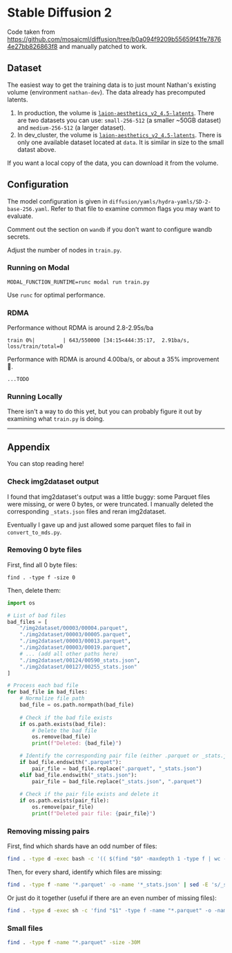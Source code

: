 # Stable Diffusion 2

Code taken from https://github.com/mosaicml/diffusion/tree/b0a094f9209b55659f41fe78764e27bb826863f8 and manually patched to work.

## Dataset

The easiest way to get the training data is to just mount Nathan's existing volume (environment `nathan-dev`). The data already has precomputed latents.

1. In production, the volume is [`laion-aesthetics_v2_4.5-latents`](https://modal.com/storage/modal-labs/nathan-dev/laion-aesthetics_v2_4.5-latents). There are two datasets you can use: `small-256-512` (a smaller ~50GB dataset) and `medium-256-512` (a larger dataset).
2. In dev_cluster, the volume is [`laion-aesthetics_v2_4.5-latents`](https://modal-dev.com/storage/modal-labs/nathan-dev/laion-aesthetics_v2_4.5-latents). There is only one available dataset located at `data`. It is similar in size to the small datast above.

If you want a local copy of the data, you can download it from the volume.

## Configuration

The model configuration is given in `diffusion/yamls/hydra-yamls/SD-2-base-256.yaml`. Refer to that file to examine common flags you may want to evaluate.

Comment out the section on `wandb` if you don't want to configure wandb secrets.

Adjust the number of nodes in `train.py`.

### Running on Modal

```
MODAL_FUNCTION_RUNTIME=runc modal run train.py
```

Use `runc` for optimal performance.

### RDMA

Performance without RDMA is around 2.8-2.95s/ba

```
train 0%|         | 643/550000 [34:15<444:35:17,  2.91ba/s, loss/train/total=0
```

Performance with RDMA is around 4.00ba/s, or about a 35% improvement 🚀.

```
...TODO
```

### Running Locally

There isn't a way to do this yet, but you can probably figure it out by examining what `train.py` is doing.

---

## Appendix

You can stop reading here!

### Check img2dataset output

I found that img2dataset's output was a little buggy: some Parquet files were missing, or were 0 bytes, or were truncated. I manually deleted the corresponding `_stats.json` files and reran img2dataset.

Eventually I gave up and just allowed some parquet files to fail in `convert_to_mds.py`.

### Removing 0 byte files

First, find all 0 byte files:

```
find . -type f -size 0
```

Then, delete them:

```py
import os

# List of bad files
bad_files = [
    "/img2dataset/00003/00004.parquet",
    "./img2dataset/00003/00005.parquet",
    "./img2dataset/00003/00013.parquet",
    "./img2dataset/00003/00019.parquet",
    # ... (add all other paths here)
    "./img2dataset/00124/00590_stats.json",
    "./img2dataset/00127/00255_stats.json"
]

# Process each bad file
for bad_file in bad_files:
    # Normalize file path
    bad_file = os.path.normpath(bad_file)
    
    # Check if the bad file exists
    if os.path.exists(bad_file):
        # Delete the bad file
        os.remove(bad_file)
        print(f"Deleted: {bad_file}")

    # Identify the corresponding pair file (either .parquet or _stats.json)
    if bad_file.endswith(".parquet"):
        pair_file = bad_file.replace(".parquet", "_stats.json")
    elif bad_file.endswith("_stats.json"):
        pair_file = bad_file.replace("_stats.json", ".parquet")
    
    # Check if the pair file exists and delete it
    if os.path.exists(pair_file):
        os.remove(pair_file)
        print(f"Deleted pair file: {pair_file}")
```

### Removing missing pairs

First, find which shards have an odd number of files:

```bash
find . -type d -exec bash -c '(( $(find "$0" -maxdepth 1 -type f | wc -l) % 2 == 0 )) || echo "$0 has an odd number of files"' {} \;
```

Then, for every shard, identify which files are missing:

```bash
find . -type f -name '*.parquet' -o -name '*_stats.json' | sed -E 's/_stats\.json|\.parquet//' | sort | uniq -u
```

Or just do it together (useful if there are an even number of missing files):

```bash
find . -type d -exec sh -c 'find "$1" -type f -name "*.parquet" -o -name "*_stats.json" | sed -E "s/_stats\.json|\.parquet//" | sort | uniq -u' _ {} \;
```

### Small files

```bash
find . -type f -name "*.parquet" -size -30M
```
